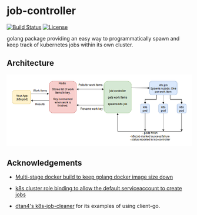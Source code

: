 # job-controller

[![Build Status](https://travis-ci.org/eggshell/job-controller.svg?branch=master)](https://travis-ci.org/eggshell/job-controller)
[![License](https://img.shields.io/badge/License-Apache%202.0-blue.svg)](https://opensource.org/licenses/Apache-2.0)

golang package providing an easy way to programmatically spawn and keep track
of kubernetes jobs within its own cluster.

## Architecture

![job-controller diagram](img/job-controller-diagram.png)

## Acknowledgements

* [Multi-stage docker build to keep golang docker image size down](https://medium.com/@chemidy/create-the-smallest-and-secured-golang-docker-image-based-on-scratch-4752223b7324)

* [k8s cluster role binding to allow the default serviceaccount to create jobs](https://github.com/fabric8io/fabric8/issues/6840)

* [dtan4's k8s-job-cleaner](https://github.com/dtan4/k8s-job-cleaner) for its
  examples of using client-go.
